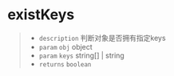 # existKeys

> - `description` 判断对象是否拥有指定keys
> - `param` `obj` object
> - `param` `keys` string[] | string
> - `returns` `boolean`
